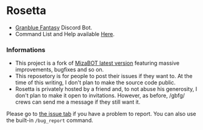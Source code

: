 # Rosetta  
* [Granblue Fantasy](https://game.granbluefantasy.jp) Discord Bot.  
* Command List and Help available [Here](https://mizagbf.github.io/discordbot.html).  
  
### Informations  
* This project is a fork of [MizaBOT latest version](https://github.com/MizaGBF/MizaBOT) featuring massive improvements, bugfixes and so on.  
* This reposetory is for people to post their issues if they want to. At the time of this writing, I don't plan to make the source code public.  
* Rosetta is privately hosted by a friend and, to not abuse his generosity, I don't plan to make it open to invitations. However, as before, /gbfg/ crews can send me a message if they still want it.  
  
Please go to [the issue tab](https://github.com/MizaGBF/Rosetta-Public/issues) if you have a problem to report. You can also use the built-in `/bug_report` command.  
